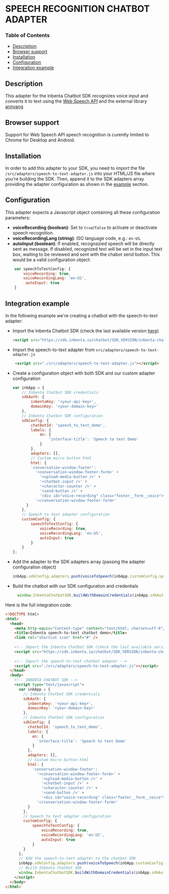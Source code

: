 # SPEECH RECOGNITION CHATBOT ADAPTER

### Table of Contents
* [Description](#description)
* [Browser support](#browser-support)
* [Installation](#installation)
* [Configuration](#configuration)
* [Integration example](#integration-example)

## Description
This adapter for the Inbenta Chatbot SDK recognizes voice input and converts it to text using the [Web Speech API](https://developer.mozilla.org/en-US/docs/Web/API/Web_Speech_API/Using_the_Web_Speech_API) and the external library [annyang](https://www.talater.com/annyang/)

## Browser support
Support for Web Speech API speech recognition is curently limited to Chrome for Desktop and Android.

## Installation
In order to add this adapter to your SDK, you need to import the file `/src/adapters/speech-to-text-adapter.js` into your HTML/JS file where you're building the SDK. Then, append it to the SDK adapters array providing the adapter configuration as shown in the [example](#integration-example) section.

## Configuration
This adapter expects a Javascript object containing all these configuration parameters:
- **voiceRecording (boolean)**: Set to `true`/`false` to activate or deactivate speech recognition.
 - **voiceRecordingLang (string)**: ISO language code, e.g.: `en-US`.
 - **autoInput (boolean)**: If enabled, recognazied speech will be directly sent as  message. If disabled, recognized text will be set in the input text box, waiting to be reviewed and sent with the chabot send button.
This would be a valid configuration object:
```javascript
    var speechToTextConfig: {
        voiceRecording: true,
        voiceRecordingLang: 'en-US',
         autoInput: true
    }
```

## Integration example
In the following example we're creating a chatbot with the speech-to-text adapter:
* Import the Inbenta Chatbot SDK (check the last available version [here](https://developers.inbenta.io/chatbot/javascript-sdk/sdk-subresource-integrity))
    ```html
    <script src="https://sdk.inbenta.io/chatbot/SDK_VERSION/inbenta-chatbot-sdk.js"></script>
    ```
* Import the speech-to-text adapter from `src/adapters/speech-to-text-adapter.js`
    ```html
     <script src="./src/adapters/speech-to-text-adapter.js"></script>
    ```
* Create a configuration object with both SDK and our custom adapter configuration
    ```javascript
    var inbApp = {
        // Inbenta Chatbot SDK credentials
        sdkAuth: {
            inbentaKey: '<your-api-key>',
            domainKey: '<your-domain-key>'
        },
        // Inbenta Chatbot SDK configuration
        sdkConfig: {
            chatbotId: 'speech_to_text_demo',
            labels: {
                en: {
                    'interface-title': 'Speech to text Demo'
                }
            },
            adapters: [],
            // Custom micro button html
            html: {
            'conversation-window-footer':
              '<conversation-window-footer-form>' +
                '<upload-media-button />' +
                '<chatbot-input />' +
                '<character-counter />' +
                '<send-button />' +
                '<div id="voice-recording" class="footer__form__voice"></div>' +
              '</conversation-window-footer-form>'
          }
        },
        // Speech to text adapter configuration
        customConfig: {
            speechToTextConfig: {
                voiceRecording: true,
                voiceRecordingLang: 'en-US',
                autoInput: true
            }
        }
    };
    ```
* Add the adapter to the SDK adapters array (passing the adapter configuration object)
    ```javascript
    inbApp.sdkConfig.adapters.push(voiceToSpeech(inbApp.customConfig.speechToTextConfig));
    ```
* Build the chatbot with our SDK configuration and credentials
    ```javascript
      window.InbentaChatbotSDK.buildWithDomainCredentials(inbApp.sdkAuth, inbApp.sdkConfig);
    ```
Here is the full integration code:
```html
<!DOCTYPE html>
<html>
  <head>
    <meta http-equiv="Content-type" content="text/html; charset=utf-8"/>
    <title>Inbenta speech-to-text chatbot demo</title>
    <link rel="shortcut icon" href="#" />
    
    <!-- Import the Inbenta Chatbot SDK (check the last available version [here](https://developers.inbenta.io/chatbot/javascript-sdk/sdk-subresource-integrity)) -->
    <script src="https://sdk.inbenta.io/chatbot/SDK_VERSION/inbenta-chatbot-sdk.js"></script>
    
    <!-- Import the speech-to-text chatbot adapter -->
    <script src="./src/adapters/speech-to-text-adapter.js"></script>
  </head>
  <body>
    <!-- INBENTA CHATBOT SDK -->
    <script type="text/javascript">
      var inbApp = {
        // Inbenta Chatbot SDK credentials
        sdkAuth: {
          inbentaKey: '<your-api-key>',
          domainKey: '<your-domain-key>'
        },
        // Inbenta Chatbot SDK configuration
        sdkConfig: {
          chatbotId: 'speech_to_text_demo',
          labels: {
            en: {
              'interface-title': 'Speech to text Demo'
            }
          },
          adapters: [],
          // Custom micro button html
          html: {
            'conversation-window-footer':
              '<conversation-window-footer-form>' +
                '<upload-media-button />' +
                '<chatbot-input />' +
                '<character-counter />' +
                '<send-button />' +
                '<div id="voice-recording" class="footer__form__voice"></div>' +
              '</conversation-window-footer-form>'
          }
        },
        // Speech to text adapter configuration
        customConfig: {
            speechToTextConfig: {
                voiceRecording: true,
                voiceRecordingLang: 'en-US',
                autoInput: true
            }
        }
      };
      // Add the speech-to-text adapter to the chatbot SDK
      inbApp.sdkConfig.adapters.push(voiceToSpeech(inbApp.customConfig.speechToTextConfig));
      // Build Inbenta Chatbot SDK
      window.InbentaChatbotSDK.buildWithDomainCredentials(inbApp.sdkAuth, inbApp.sdkConfig);
    </script>
  </body>
</html>
